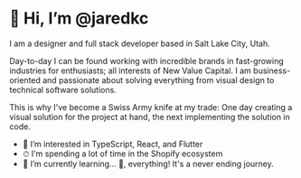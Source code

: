 # 👋 Hi, I’m @jaredkc

I am a designer and full stack developer based in Salt Lake City, Utah.

Day-to-day I can be found working with incredible brands in fast-growing industries for enthusiasts; all interests of New Value Capital. I am business-oriented and passionate about solving everything from visual design to technical software solutions.

This is why I've become a Swiss Army knife at my trade: One day creating a visual solution for the project at hand, the next implementing the solution in code.

- 👀 I’m interested in TypeScript, React, and Flutter
- ⏱ I'm spending a lot of time in the Shopify ecosystem
- 🌱 I’m currently learning... 🤔, everything! It's a never ending journey.

<!---
jaredkc/jaredkc is a ✨ special ✨ repository because its `README.md` (this file) appears on your GitHub profile.
You can click the Preview link to take a look at your changes.
--->
